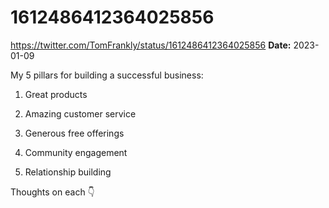 # 1612486412364025856
https://twitter.com/TomFrankly/status/1612486412364025856
**Date:** 2023-01-09

My 5 pillars for building a successful business:

1. Great products

2. Amazing customer service

3. Generous free offerings

4. Community engagement

5. Relationship building

Thoughts on each 👇
